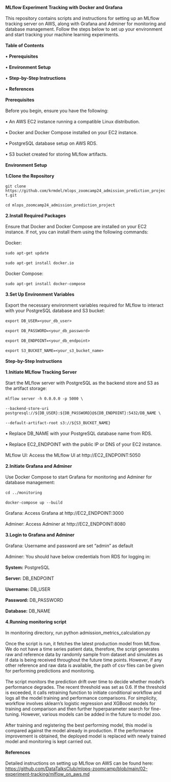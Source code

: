 **MLflow Experiment Tracking with Docker and Grafana**<br/>
<br/>
This repository contains scripts and instructions for setting up an MLflow tracking server on AWS, along with Grafana and Adminer for monitoring and database management. Follow the steps below to set up your environment and start tracking your machine learning experiments.<br/>
<br/>
**Table of Contents**<br/>
<br/>
•	**Prerequisites**<br/>
<br/>
•	**Environment Setup**<br/>
<br/>
•	**Step-by-Step Instructions**<br/>
<br/>
•	**References**<br/>
<br/>
**Prerequisites**<br/>
<br/>
Before you begin, ensure you have the following:<br/>
<br/>
•	An AWS EC2 instance running a compatible Linux distribution.<br/>
<br/>
•	Docker and Docker Compose installed on your EC2 instance.<br/>
<br/>
•	PostgreSQL database setup on AWS RDS.<br/>
<br/>
•	S3 bucket created for storing MLflow artifacts.<br/>
<br/>
**Environment Setup**<br/>
<br/>
**1.Clone the Repository**<br/>
<br/>
`git clone https://github.com/krmdel/mlops_zoomcamp24_admission_prediction_project.git`<br/>
<br/>
`cd mlops_zoomcamp24_admission_prediction_project`<br/>
<br/>
**2.Install Required Packages**<br/>
<br/>
Ensure that Docker and Docker Compose are installed on your EC2 instance. If not, you can install them using the following commands:<br/>
<br/>
Docker:<br/>
<br/>
`sudo apt-get update`<br/>
<br/>
`sudo apt-get install docker.io`<br/>
<br/>
Docker Compose:<br/>
<br/>
`sudo apt-get install docker-compose`<br/>
<br/>
**3.Set Up Environment Variables**<br/>
<br/>
Export the necessary environment variables required for MLflow to interact with your PostgreSQL database and S3 bucket:<br/>
<br/>
`export DB_USER=<your_db_user>`<br/>
<br/>
`export DB_PASSWORD=<your_db_password>`<br/>
<br/>
`export DB_ENDPOINT=<your_db_endpoint>`<br/>
<br/>
`export S3_BUCKET_NAME=<your_s3_bucket_name>`<br/>
<br/>
**Step-by-Step Instructions**<br/>
<br/>
**1.Initiate MLflow Tracking Server**<br/>
<br/>
Start the MLflow server with PostgreSQL as the backend store and S3 as the artifact storage:<br/>
<br/>
`mlflow server -h 0.0.0.0 -p 5000 \`<br/>
<br/>
    `--backend-store-uri postgresql://${DB_USER}:${DB_PASSWORD}@${DB_ENDPOINT}:5432/DB_NAME \`<br/>
<br/>
    `--default-artifact-root s3://${S3_BUCKET_NAME}`<br/>
<br/>
•	Replace DB_NAME with your PostgreSQL database name from RDS.<br/>
<br/>
•	Replace EC2_ENDPOINT with the public IP or DNS of your EC2 instance.<br/>
<br/>
MLflow UI: Access the MLflow UI at http://EC2_ENDPOINT:5050<br/>
<br/>
**2.Initiate Grafana and Adminer**<br/>
<br/>
Use Docker Compose to start Grafana for monitoring and Adminer for database management:<br/>
<br/>
`cd ../monitoring`<br/>
<br/>
`docker-compose up --build`<br/>
<br/>
Grafana: Access Grafana at http://EC2_ENDPOINT:3000<br/>
<br/>
Adminer: Access Adminer at http://EC2_ENDPOINT:8080<br/>
<br/>
**3.Login to Grafana and Adminer**<br/>
<br/>
Grafana: Username and password are set “admin” as default<br/>
<br/>
Adminer: You should have below credentials from RDS for logging in:<br/>
<br/>
**System:** PostgreSQL<br/>
<br/>
**Server:** DB_ENDPOINT<br/>
<br/>
**Username:** DB_USER<br/>
<br/>
**Password:** DB_PASSWORD<br/>
<br/>
**Database:** DB_NAME<br/>
<br/>
**4.Running monitoring script**<br/>
<br/>
In monitoring directory, run python admission_metrics_calculation.py<br/>
<br/>
Once the script is run, it fetches the latest production model from MLflow. We do not have a time series patient data, therefore, the script generates raw and reference data by randomly sample from dataset and simulates as if data is being received throughout the future time points. However, if any other reference and raw data is available, the path of csv files can be given for performing predictions and monitoring.<br/>
<br/>
The script monitors the prediction drift over time to decide whether model’s performance degrades. The recent threshold was set as 0.6. If the threshold is exceeded, it calls retraining function to initiate conditional workflow and logs all the model training and performance comparisons. For simplicity, workflow involves sklearn’s logistic regression and XGBoost models for training and comparison and then further hyperparameter search for fine-tuning. However, various models can be added in the future to model zoo.<br/>
<br/>
After training and registering the best performing model, this model is compared against the model already in production. If the performance improvement is obtained, the deployed model is replaced with newly trained model and monitoring is kept carried out.<br/>
<br/>
**References**<br/>
<br/>
Detailed instructions on setting up MLflow on AWS can be found here: https://github.com/DataTalksClub/mlops-zoomcamp/blob/main/02-experiment-tracking/mlflow_on_aws.md<br/>
<br/>


